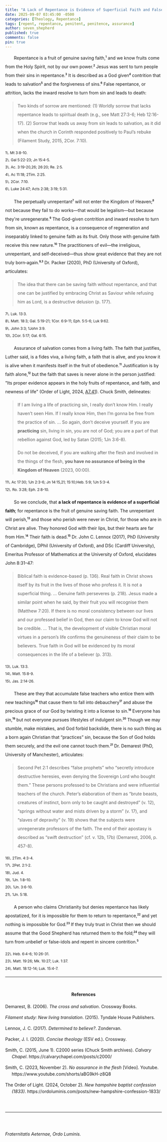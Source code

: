```yaml
---
title: "A Lack of Repentance is Evidence of Superficial Faith and False Assurance"
date: 2025-09-07 03:45:00 -0500
categories: [Theology, Repentance]
tags: [repent, repentance, penitent, penitence, assurance]
author: seven_shepherd
published: true
comments: false
pin: true
---
```


<style>
/* in your main CSS (e.g. assets/css/style.css) */
.references {
  padding: 0;
  margin: 0;
}

.references li {
  list-style: none;
  margin-bottom: 1em;           /* space between entries */
  padding-left: 1.5em;          /* amount of hanging indent */
  text-indent: -1.5em;          /* pulls first line back */
  line-height: 1.5;             /* nicer readability */
}

p.titles {
  text-align:center;
  margin-top: 0;
  margin-bottom: 0;
}

body {
  line-height: 2;
}

sup {
  font-size: 0.6em;
  font-weight: bold;
}
</style>


<p style="text-indent:2em;">
Repentance is a fruit of genuine saving faith,<sup>1</sup> and we know fruits come from the Holy Spirit, not by our own power.<sup>2</sup> Jesus was sent to turn people from their sins in repentance.<sup>3</sup> It is described as a God given<sup>4</sup> contrition that leads to salvation<sup>5</sup> and the forgiveness of sins.<sup>6</sup> False repentance, or attrition, lacks the inward resolve to turn from sin and leads to death:</p>

<blockquote>
Two kinds of sorrow are mentioned: (1) Worldly sorrow that lacks repentance leads to spiritual death (e.g., see Matt 27:3-6; Heb 12:16-17). (2) Sorrow that leads us away from sin leads to salvation, as it did when the church in Corinth responded positively to Paul’s rebuke (Filament Study, 2015, 2Cor. 7:10).
</blockquote>

<small>
1\. Mt 3:8-10.<br>
2\. Gal 5:22-23; Jn 15:4-5.<br>
3\. Ac. 3:19-20,26; 26:20; Re. 2:5.<br>
4\. Ac 11:18; 2Tim. 2:25.<br>
5\. 2Cor. 7:10.<br>
6\. Luke 24:47; Acts 2:38; 3:19; 5:31.
</small>

<p style="text-indent:2em;">
The perpetually unrepentant<sup>7</sup> will not enter the Kingdom of Heaven;<sup>8</sup> not because they fail to do works&mdash;that would be legalism&mdash;but because they're unregenerate.<sup>9</sup> The God-given contrition and inward resolve to turn from sin, known as repentance, is a consequence of regeneration and inseparably linked to genuine faith as its fruit. Only those with genuine faith receive this new nature.<sup>10</sup> The practitioners of evil&mdash;the irreligious, unrepentant, and self‑deceived&mdash;thus show great evidence that they are not truly born‑again.<sup>9,3</sup> Dr. Packer (2020), PhD (University of Oxford), articulates:</p>

<blockquote>
The idea that there can be saving faith without repentance, and that one can be justified by embracing Christ as Saviour while refusing him as Lord, is a destructive delusion (p. 177).
</blockquote>

<!-- >
> &mdash; [Dr. J. I. Packer](https://youtu.be/gExLXpPJDd8) (Ph.D., University of Oxford). Concise Theology, 60. Repentance. Time Magazine top 25 evangelical. On [faith](https://youtu.be/jOFsFgUUdZo), on [repentance](https://youtu.be/gExLXpPJDd8). -->

<small>
7\. Luk. 13:3.<br>
8\. Matt. 18:3; Gal. 5:19-21; 1Cor. 6:9-11; Eph. 5:5-6; Luk 9:62.<br>
9\. John 3:3; 1John 3:9.<br>
10\. 2Cor. 5:17; Gal. 6:15.
</small>

<p style="text-indent:2em;">
Assurance of salvation comes from a living faith. The faith that justifies, Luther said, is a fides viva, a living faith, a faith that is alive, and you know it is alive when it manifests itself in the fruit of obedience.<sup>11</sup> Justification is by faith alone,<sup>12</sup> but the faith that saves is never alone in the person justified: "Its proper evidence appears in the holy fruits of repentance, and faith, and newness of life" (Order of Light, 2024, <a href="https://ordoluminis.com/posts/new-hampshire-confession-1833/#grace-in-regeneration">A7.41</a>). Chuck Smith, delineates:</p>

<blockquote>
If I am living a life of practicing sin, I really don’t know Him. I really haven’t seen Him. If I really know Him, then I’m gonna be free from the practice of sin. ... So again, don’t deceive yourself. If you are <span style="font-weight:bold;">practicing</span> sin, living in sin, you are not of God; you are a part of that rebellion against God, led by Satan (2015; 1Jn 3:6-8).
<blockquote>
</blockquote>
Do not be deceived, if you are walking after the flesh and involved in the things of the flesh, <span style="font-weight:bold;">you have no assurance of being in the Kingdom of Heaven</span> (2023, 00:00).
</blockquote>

<small>
11\. Ac 17:30; 1Jn 2:3-6; Jn 14:15,21; 15:10;Heb. 5:9; 1Jn 5:3-4.<br>
12\. Ro. 3:28; Eph. 2:8-10.
</small>

<p style="text-indent:2em;">
So we conclude, that <strong>a lack of repentance is evidence of a superficial faith</strong>; for repentance is the fruit of genuine saving faith. The unrepentant will perish,<sup>13</sup> and those who perish were never in Christ, for those who are in Christ are alive. They honored God with their lips, but their hearts are far from Him.<sup>14</sup> Their faith is dead.<sup>15</sup> Dr. John C. Lennox (2017), PhD (University of Cambridge), DPhil (University of Oxford), and DSc (Cardiff University), Emeritus Professor of Mathematics at the University of Oxford, elucidates John 8:31–47:</p>

<blockquote>
Biblical faith is evidence-based (p. 136). Real faith in Christ shows itself by its fruit in the lives of those who profess it. It is not a superficial thing. ... Genuine faith perseveres (p. 218). Jesus made a similar point when he said, by their fruit you will recognise them (Matthew 7:20). If there is no moral consistency between our lives and our professed belief in God, then our claim to know God will not be credible. ... That is, the development of visible Christian moral virtues in a person’s life confirms the genuineness of their claim to be believers. True faith in God will be evidenced by its moral consequences in the life of a believer (p. 313).
</blockquote>

<small>
13\. Luk. 13:3.<br>
14\. Matt. 15:8-9.<br>
15\. Jas. 2:14-26.
</small>

<p style="text-indent:2em;">
These are they that accumulate false teachers who entice them with new teachings<sup>16</sup> that cause them to fall into debauchery<sup>17</sup> and abuse the precious grace of our God by twisting it into a license to sin.<sup>18</sup> Everyone has sin,<sup>19</sup> but not everyone pursues lifestyles of indulgent sin.<sup>20</sup> Though we may stumble, make mistakes, and God forbid backslide, there is no such thing as a born again Christian that &ldquo;practices&rdquo; sin, because the Son of God holds them securely, and the evil one cannot touch them.<sup>21</sup> Dr. Demarest (PhD, University of Manchester), articulates:</p>

<blockquote>
Second Pet 2:1 describes “false prophets” who “secretly introduce destructive heresies, even denying the Sovereign Lord who bought them.” These persons professed to be Christians and were influential teachers of the church. Peter’s elaboration of them as “brute beasts, creatures of instinct, born only to be caught and destroyed” (v. 12), “springs without water and mists driven by a storm” (v. 17), and “slaves of depravity” (v. 19) shows that the subjects were unregenerate professors of the faith. The end of their apostasy is described as “swift destruction” (cf. v. 12b, 17b) (Demarest, 2006, p. 457-8).
</blockquote>

<!-- Vv. 18b-19 turns to professing converts who were deceived by the false teachers. The subjects of vv. 20-22 have been interpreted either as the false teachers (Alford, Mayor, Cranfield, Mounce, Green, Kistemaker) or as the new converts entrapped by the false teachers (Bengel, Bigg, Kelly, Moffatt). -->

<small>
16\. 2Tim. 4:3-4.<br>
17\. 2Pet. 2:1-2.<br>
18\. Jud. 4.<br>
19\. 1Jn. 1:8–10.<br>
20\. 1Jn. 3:6-10.<br>
21\. 1Jn. 5:18.
</small>

<p style="text-indent:2em;">
A person who claims Christianity but denies repentance has likely apostatized, for it is impossible for them to return to repentance,<sup>22</sup> and yet nothing is impossible for God.<sup>23</sup> If they truly trust in Christ then we should assume that the Good Shepherd has returned them to the fold;<sup>24</sup> they will turn from unbelief or false-idols and repent in sincere contrition.<sup>5</sup></p>

<small>
22\. Heb. 6:4-6; 10:26-31.<br>
23\. Matt. 19:26; Mk. 10:27; Luk. 1:37.<br>
24\. Matt. 18:12-14; Luk. 15:4-7.
</small>

<br>
<hr>
<br>

<div style="text-align:center;font-weight:bold;">References</div>

<span></span>

<ul class="references">
<li>Demarest, B. (2006). <em>The cross and salvation</em>. Crossway Books.</li>
<li><em>Filament study: New living translation</em>. (2015). Tyndale House Publishers.</li>
<li>Lennox, J. C. (2017). <em>Determined to believe?</em>. Zondervan.</li>
<li>Packer, J. I. (2020). <em>Concise theology</em> (ESV ed.). Crossway.</li>
<li>Smith, C. (2015, June 1). C2000 series (Chuck Smith archives). <em>Calvary Chapel</em>. https://calvarychapel.com/posts/c2000/</li>
<li>Smith, C. (2023, November 2). <em>No assurance in the flesh</em> [Video]. Youtube. https://www.youtube.com/shorts/aBG9kH-z8Q8</li>
<li>The Order of Light. (2024, October 2). <em>New hampshire baptist confession (1833)</em>. https://ordoluminis.com/posts/new-hampshire-confession-1833/</li>
</ul>

<br>
<hr>
<br>

<span style="font-style:italic;">Fraternitatis Aeternae, Ordo Luminis.</span>

<script>
    var refTagger = {
        settings: {
            bibleVersion: 'NLT',
            tooltipStyle: 'dark'
        }
    };

    (function(d, t) {
        var n=d.querySelector('[nonce]');
        refTagger.settings.nonce = n && (n.nonce||n.getAttribute('nonce'));
        var g = d.createElement(t), s = d.getElementsByTagName(t)[0];
        g.src = 'https://api.reftagger.com/v2/RefTagger.js';
        g.nonce = refTagger.settings.nonce;
        s.parentNode.insertBefore(g, s);
    }(document, 'script'));
</script>
